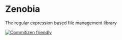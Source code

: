 # Zenobia

The regular expression based file management library

[![Commitizen friendly](https://img.shields.io/badge/commitizen-friendly-brightgreen.svg)](http://commitizen.github.io/cz-cli/)
